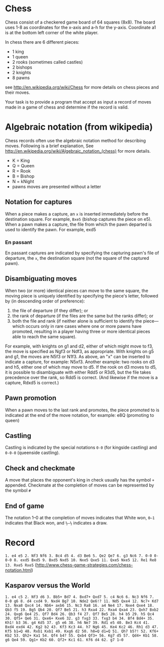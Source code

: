 # Chess

Chess consist of a checkered game board of 64 squares (8x8). The board uses 1-8 as coordinates for the x-axis and a-h for the y-axis.
Coordinate a1 is at the bottom left corner of the white player.

In chess there are 6 different pieces:

* 1 king
* 1 queen
* 2 rooks (sometimes called castles)
* 2 bishops
* 2 knights
* 8 pawns

see http://en.wikipedia.org/wiki/Chess for more details on chess pieces and their moves.

Your task is to provide a program that accept as input a record of moves made in a game of chess and determine if the record is valid.

# Algebraic notation (from wikipedia)

Chess records often use the algebraic notation method for describing moves. Following is a brief explanation, See http://en.wikipedia.org/wiki/Algebraic_notation_(chess) for more details.

* K = King
* Q = Queen
* R = Rook
* B = Bishop
* N = kNight
* pawns moves are presented without a letter

## Notation for captures

When a piece makes a capture, an `x` is inserted immediately before the destination square. For example, `Bxe5` (bishop captures the piece on e5). When a pawn makes a capture, the file from which the pawn departed is used to identify the pawn. For example, exd5

### En passant

En passant captures are indicated by specifying the capturing pawn's file of departure, the `x`, the destination square (not the square of the captured pawn).

## Disambiguating moves

When two (or more) identical pieces can move to the same square, the moving piece is uniquely identified by specifying the piece's letter, followed by (in descending order of preference):

1. the file of departure (if they differ); or
2. the rank of departure (if the files are the same but the ranks differ); or
3. both the file and rank (if neither alone is sufficient to identify the piece—which occurs only in rare cases where one or more pawns have promoted, resulting in a player having three or more identical pieces able to reach the same square).

For example, with knights on g1 and d2, either of which might move to f3, the move is specified as Ngf3 or Ndf3, as appropriate. With knights on g5 and g1, the moves are N5f3 or N1f3. As above, an "x" can be inserted to indicate a capture, for example: N5xf3. Another example: two rooks on d3 and h5, either one of which may move to d5. If the rook on d3 moves to d5, it is possible to disambiguate with either Rdd5 or R3d5, but the file takes precedence over the rank, so Rdd5 is correct. (And likewise if the move is a capture, Rdxd5 is correct.)

## Pawn promotion

When a pawn moves to the last rank and promotes, the piece promoted to is indicated at the end of the move notation, for example: e8Q (promoting to queen)

## Castling

Castling is indicated by the special notations `0-0` (for kingside castling) and `0-0-0` (queenside castling).

## Check and checkmate

A move that places the opponent's king in check usually has the symbol `+` appended. Checkmate at the completion of moves can be represented by the symbol `#`

## End of game

The notation 1–0 at the completion of moves indicates that White won, `0–1` indicates that Black won, and `½–½` indicates a draw.

# Record

`1. e4 e5 2. Nf3 Nf6 3. Bc4 d5 4. d3 Be6 5. Qe2 Qe7 6. g3 Nc6 7. 0-0 0-0-0 8. exd5 Bxd5 9. Bxd5 Nxd5 10. Nxe5 Qxe5 11. Qxe5 Nxe5 12. Re1 Re8 13. Rxe5 Rxe5` (http://www.chess-game-strategies.com/chess-notation.html)

## Kasparov versus the World

`1. e4 c5 2. Nf3 d6 3. Bb5+ Bd7 4. Bxd7+ Qxd7 5. c4 Nc6 6. Nc3 Nf6 7. 0-0 g6 8. d4 cxd4 9. Nxd4 Bg7 10. Nde2 Qe6!? 11. Nd5 Qxe4 12. Nc7+ Kd7 13. Nxa8 Qxc4 14. Nb6+ axb6 15. Nc3 Ra8 16. a4 Ne4 17. Nxe4 Qxe4 18. Qb3 f5 19. Bg5 Qb4 20. Qf7 Be5 21. h3 Rxa4 22. Rxa4 Qxa4 23. Qxh7 Bxb2 24. Qxg6 Qe4 25. Qf7 Bd4 26. Qb3 f4 27. Qf7 Be5 28. h4 b5 29. h5 Qc4 30. Qf5+ Qe6 31. Qxe6+ Kxe6 32. g3 fxg3 33. fxg3 b4 34. Bf4 Bd4+ 35. Kh1! b3 36. g4 Kd5 37. g5 e6 38. h6 Ne7 39. Rd1 e5 40. Be3 Kc4 41. Bxd4 exd4 42. Kg2 b2 43. Kf3 Kc3 44. h7 Ng6 45. Ke4 Kc2 46. Rh1 d3 47. Kf5 b1=Q 48. Rxb1 Kxb1 49. Kxg6 d2 50. h8=Q d1=Q 51. Qh7 b5?! 52. Kf6+ Kb2 53. Qh2+ Ka1 54. Qf4 b4? 55. Qxb4 Qf3+ 56. Kg7 d5 57. Qd4+ Kb1 58. g6 Qe4 59. Qg1+ Kb2 60. Qf2+ Kc1 61. Kf6 d4 62. g7 1–0`



